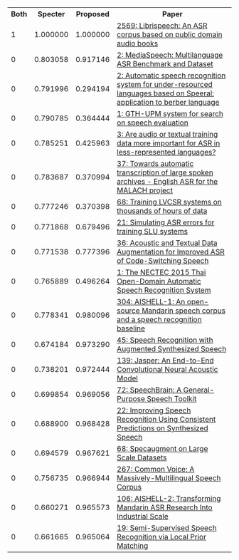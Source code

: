 <html><table><tr>
<th>Both</th>
<th>Specter</th>
<th>Proposed</th>
<th>Paper</th>
</tr>
<tr>
<td>1</td>
<td>1.000000</td>
<td>1.000000</td>
<td><a href="https://www.semanticscholar.org/paper/34038d9424ce602d7ac917a4e582d977725d4393">2569: Librispeech: An ASR corpus based on public domain audio books</a></td>
</tr>
<tr>
<td>0</td>
<td>0.803058</td>
<td>0.917146</td>
<td><a href="https://www.semanticscholar.org/paper/8912a429df703b8a3c5c17fe99b7484a260e9c21">2: MediaSpeech: Multilanguage ASR Benchmark and Dataset</a></td>
</tr>
<tr>
<td>0</td>
<td>0.791996</td>
<td>0.294194</td>
<td><a href="https://www.semanticscholar.org/paper/87731209ff1cb6f7c0ad85d0dd5810337531bbdc">2: Automatic speech recognition system for under-resourced languages based on Speeral: application to berber language</a></td>
</tr>
<tr>
<td>0</td>
<td>0.790785</td>
<td>0.364444</td>
<td><a href="https://www.semanticscholar.org/paper/ad91d3df2fed6128701476ddb28fe7ce2a379269">1: GTH-UPM system for search on speech evaluation</a></td>
</tr>
<tr>
<td>0</td>
<td>0.785251</td>
<td>0.425963</td>
<td><a href="https://www.semanticscholar.org/paper/65a669d09a1659f5a3f0d168c6edc430ff3ae75e">3: Are audio or textual training data more important for ASR in less-represented languages?</a></td>
</tr>
<tr>
<td>0</td>
<td>0.783687</td>
<td>0.370994</td>
<td><a href="https://www.semanticscholar.org/paper/8c5dac6e147ed032f8625a81b2773cadc1806005">37: Towards automatic transcription of large spoken archives - English ASR for the MALACH project</a></td>
</tr>
<tr>
<td>0</td>
<td>0.777246</td>
<td>0.370398</td>
<td><a href="https://www.semanticscholar.org/paper/05630f36f8aae3f536eceac732ba56e3d8e5cbff">68: Training LVCSR systems on thousands of hours of data</a></td>
</tr>
<tr>
<td>0</td>
<td>0.771868</td>
<td>0.679496</td>
<td><a href="https://www.semanticscholar.org/paper/32027985db867890ce3f79fd262dcdf4ee6e8dc9">21: Simulating ASR errors for training SLU systems</a></td>
</tr>
<tr>
<td>0</td>
<td>0.771538</td>
<td>0.777396</td>
<td><a href="https://www.semanticscholar.org/paper/b32c0704de409e0b672f311edf8e2c7d1ae8793b">36: Acoustic and Textual Data Augmentation for Improved ASR of Code-Switching Speech</a></td>
</tr>
<tr>
<td>0</td>
<td>0.765889</td>
<td>0.496264</td>
<td><a href="https://www.semanticscholar.org/paper/76eb7082ed1a72c37871d3bab3e7323828edbda2">1: The NECTEC 2015 Thai Open-Domain Automatic Speech Recognition System</a></td>
</tr>
<tr>
<td>0</td>
<td>0.778341</td>
<td>0.980096</td>
<td><a href="https://www.semanticscholar.org/paper/5a8bb7b192373d8222a6efd99de4f9042da06f37">304: AISHELL-1: An open-source Mandarin speech corpus and a speech recognition baseline</a></td>
</tr>
<tr>
<td>0</td>
<td>0.674184</td>
<td>0.973290</td>
<td><a href="https://www.semanticscholar.org/paper/57341a6a1689f9b30d02ef602dc40c77217ab968">45: Speech Recognition with Augmented Synthesized Speech</a></td>
</tr>
<tr>
<td>0</td>
<td>0.738201</td>
<td>0.972444</td>
<td><a href="https://www.semanticscholar.org/paper/d85b2af4f163383bbfa62b73d5f0b179868cc9a8">139: Jasper: An End-to-End Convolutional Neural Acoustic Model</a></td>
</tr>
<tr>
<td>0</td>
<td>0.699854</td>
<td>0.969056</td>
<td><a href="https://www.semanticscholar.org/paper/b79cd3e0e2b154922b5cd16e1fbed9cb44e5a59f">72: SpeechBrain: A General-Purpose Speech Toolkit</a></td>
</tr>
<tr>
<td>0</td>
<td>0.688900</td>
<td>0.968428</td>
<td><a href="https://www.semanticscholar.org/paper/92afb4be3569112e177c69b0d9830e1f8211a46f">22: Improving Speech Recognition Using Consistent Predictions on Synthesized Speech</a></td>
</tr>
<tr>
<td>0</td>
<td>0.694579</td>
<td>0.967621</td>
<td><a href="https://www.semanticscholar.org/paper/4097148c147f06b54802000a8476d28e525c63cf">68: Specaugment on Large Scale Datasets</a></td>
</tr>
<tr>
<td>0</td>
<td>0.756735</td>
<td>0.966944</td>
<td><a href="https://www.semanticscholar.org/paper/63a71de0dafc90910e37a2b07169ff486d9b5fe5">267: Common Voice: A Massively-Multilingual Speech Corpus</a></td>
</tr>
<tr>
<td>0</td>
<td>0.660271</td>
<td>0.965573</td>
<td><a href="https://www.semanticscholar.org/paper/1553084dcbf2235428e7dbf57b57e567c5ea4d1f">106: AISHELL-2: Transforming Mandarin ASR Research Into Industrial Scale</a></td>
</tr>
<tr>
<td>0</td>
<td>0.661665</td>
<td>0.965064</td>
<td><a href="https://www.semanticscholar.org/paper/b5395b0e878cefea90963250ada81b0f2ec8b9d1">19: Semi-Supervised Speech Recognition via Local Prior Matching</a></td>
</tr>
</table></html>
